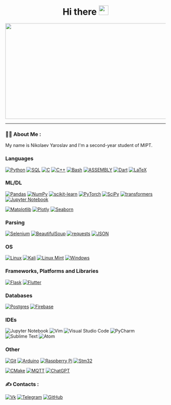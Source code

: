 <div id="header" align="center">
  <h1>
    Hi there
    <img src="https://media.giphy.com/media/hvRJCLFzcasrR4ia7z/giphy.gif" width="30px"/>
  </h1>
</div>
<div align="center">
  <img src="https://media.giphy.com/media/10zxDv7Hv5RF9C/giphy.gif" width="700" height="300"/>
</div>

---

### :man_technologist: About Me :
My name is Nikolaev Yaroslav and I'm a second-year student of MIPT.
<!-- [![yavnolib's github stats](https://github-readme-stats.vercel.app/api?username=yavnolib&show_icons=true&theme=cobalt)](https://github.com/yavnolib?tab=repositories) -->


### Languages
[![Python](https://img.shields.io/badge/python-3670A0?style=for-the-badge&logo=python&logoColor=ffdd54)](https://github.com/yavnolib)
[![SQL](https://img.shields.io/badge/sql-yellow?style=for-the-badge&logo=mysql)](https://github.com/yavnolib)
[![C](https://img.shields.io/badge/c-%2300599C.svg?style=for-the-badge&logo=c&logoColor=white)](https://github.com/yavnolib)
[![C++](https://img.shields.io/badge/c++-%2300599C.svg?style=for-the-badge&logo=c%2B%2B&logoColor=white)](https://github.com/yavnolib)
[![Bash](https://img.shields.io/badge/bash-black?style=for-the-badge&logo=gnu-bash&logoColor=white)](https://github.com/yavnolib)
[![ASSEMBLY](https://img.shields.io/badge/asm-red?style=for-the-badge&logo=asm)](https://github.com/yavnolib)
[![Dart](https://img.shields.io/badge/dart-%230175C2.svg?style=for-the-badge&logo=dart&logoColor=white)](https://github.com/yavnolib)
[![LaTeX](https://img.shields.io/badge/latex-%23008080.svg?style=for-the-badge&logo=latex&logoColor=white)](https://github.com/yavnolib)

### ML/DL
[![Pandas](https://img.shields.io/badge/pandas-%23150458.svg?style=for-the-badge&logo=pandas&logoColor=white)](https://github.com/yavnolib)
[![NumPy](https://img.shields.io/badge/numpy-%23013243.svg?style=for-the-badge&logo=numpy&logoColor=white)](https://github.com/yavnolib)
[![scikit-learn](https://img.shields.io/badge/scikit--learn-%23F7931E.svg?style=for-the-badge&logo=scikit-learn&logoColor=white)](https://github.com/yavnolib)
[![PyTorch](https://img.shields.io/badge/PyTorch-%23EE4C2C.svg?style=for-the-badge&logo=PyTorch&logoColor=white)](https://github.com/yavnolib)
[![SciPy](https://img.shields.io/badge/SciPy-%230C55A5.svg?style=for-the-badge&logo=scipy&logoColor=%white)](https://github.com/yavnolib)
[![transformers](https://img.shields.io/badge/transformers-yellow?style=for-the-badge&logo=transformers)](https://github.com/yavnolib)
[![Jupyter Notebook](https://img.shields.io/badge/jupyter-%23FA0F00.svg?style=for-the-badge&logo=jupyter&logoColor=white)](https://github.com/yavnolib)

[![Matplotlib](https://img.shields.io/badge/Matplotlib-%23ffffff.svg?style=for-the-badge&logo=Matplotlib&logoColor=black)](https://github.com/yavnolib)
[![Plotly](https://img.shields.io/badge/Plotly-%233F4F75.svg?style=for-the-badge&logo=plotly&logoColor=white)](https://github.com/yavnolib)
[![Seaborn](https://img.shields.io/badge/Seaborn-red?style=for-the-badge&logo=seaborn)](https://github.com/yavnolib)

### Parsing
[![Selenium](https://img.shields.io/badge/-selenium-%43B02A?style=for-the-badge&logo=selenium&logoColor=white)](https://github.com/yavnolib)
[![BeautifulSoup](https://img.shields.io/badge/bs4-gray?style=for-the-badge&logo=bs4)](https://github.com/yavnolib)
[![requests](https://img.shields.io/badge/requests-blue?style=for-the-badge&logo=requests)](https://github.com/yavnolib)
[![JSON](https://img.shields.io/badge/JSON-black?style=for-the-badge&logo=JSON&logoColor=white)](https://github.com/yavnolib)


### OS
[![Linux](https://img.shields.io/badge/Linux-FCC624?style=for-the-badge&logo=linux&logoColor=black)](https://github.com/yavnolib)
[![Kali](https://img.shields.io/badge/Kali-268BEE?style=for-the-badge&logo=kalilinux&logoColor=white)](https://github.com/yavnolib)
[![Linux Mint](https://img.shields.io/badge/Linux%20Mint-87CF3E?style=for-the-badge&logo=Linux%20Mint&logoColor=white)](https://github.com/yavnolib)
[![Windows](https://img.shields.io/badge/Windows-0078D6?style=for-the-badge&logo=windows&logoColor=white)](https://github.com/yavnolib)

### Frameworks, Platforms and Libraries
[![Flask](https://img.shields.io/badge/flask-%23000.svg?style=for-the-badge&logo=flask&logoColor=white)](https://github.com/yavnolib)
[![Flutter](https://img.shields.io/badge/Flutter-%2302569B.svg?style=for-the-badge&logo=Flutter&logoColor=white)](https://github.com/yavnolib)

### Databases
[![Postgres](https://img.shields.io/badge/postgres-%23316192.svg?style=for-the-badge&logo=postgresql&logoColor=white)](https://github.com/yavnolib)
[![Firebase](https://img.shields.io/badge/Firebase-039BE5?style=for-the-badge&logo=Firebase&logoColor=white)](https://github.com/yavnolib)
<!-- 
### Hosting
![Firebase](https://img.shields.io/badge/firebase-%23039BE5.svg?style=for-the-badge&logo=firebase)
![Heroku](https://img.shields.io/badge/heroku-%23430098.svg?style=for-the-badge&logo=heroku&logoColor=white)
 -->
### IDEs
![Jupyter Notebook](https://img.shields.io/badge/jupyter-%23FA0F00.svg?style=for-the-badge&logo=jupyter&logoColor=white)
![Vim](https://img.shields.io/badge/VIM-%2311AB00.svg?style=for-the-badge&logo=vim&logoColor=white)
![Visual Studio Code](https://img.shields.io/badge/Visual%20Studio%20Code-0078d7.svg?style=for-the-badge&logo=visual-studio-code&logoColor=white)
![PyCharm](https://img.shields.io/badge/pycharm-143?style=for-the-badge&logo=pycharm&logoColor=black&color=black&labelColor=green)
![Sublime Text](https://img.shields.io/badge/sublime_text-%23575757.svg?style=for-the-badge&logo=sublime-text&logoColor=important)
![Atom](https://img.shields.io/badge/Atom-%2366595C.svg?style=for-the-badge&logo=atom&logoColor=white)

<!-- ### Servers
[![Nginx](https://img.shields.io/badge/nginx-%23009639.svg?style=for-the-badge&logo=nginx&logoColor=white)](https://github.com/yavnolib) -->

### Other
<!-- [![Docker](https://img.shields.io/badge/docker-%230db7ed.svg?style=for-the-badge&logo=docker&logoColor=white)](https://github.com/yavnolib) -->
<!-- [![Kubernetes](https://img.shields.io/badge/kubernetes-%23326ce5.svg?style=for-the-badge&logo=kubernetes&logoColor=white)](https://github.com/yavnolib) -->
<!-- [![Power Bi](https://img.shields.io/badge/power_bi-F2C811?style=for-the-badge&logo=powerbi&logoColor=black)](https://github.com/yavnolib) -->
[![Git](https://img.shields.io/badge/git-%23F05033.svg?style=for-the-badge&logo=git&logoColor=white)](https://github.com/yavnolib)
[![Arduino](https://img.shields.io/badge/-Arduino-00979D?style=for-the-badge&logo=Arduino&logoColor=white)](https://github.com/yavnolib)
[![Raspberry Pi](https://img.shields.io/badge/-RaspberryPi-C51A4A?style=for-the-badge&logo=Raspberry-Pi)](https://github.com/yavnolib)
[![Stm32](https://img.shields.io/badge/stm32-black?style=for-the-badge&logo=stm32)](https://github.com/yavnolib)

[![CMake](https://img.shields.io/badge/CMake-%23008FBA.svg?style=for-the-badge&logo=cmake&logoColor=white)](https://github.com/yavnolib)
[![MQTT](https://img.shields.io/badge/MQTT-%233C5280.svg?style=for-the-badge&logo=eclipsemosquitto&logoColor=white)](https://github.com/yavnolib)
[![ChatGPT](https://img.shields.io/badge/chatGPT-74aa9c?style=for-the-badge&logo=openai&logoColor=white)](https://github.com/yavnolib)

### :writing_hand: Contacts :
[![Vk](https://img.shields.io/badge/-Vkontakte-003f5c?style=for-the-badge&logo=Vk)](https://vk.com/yarik_tat)   [![Telegram](https://img.shields.io/badge/Telegram-2CA5E0?style=for-the-badge&logo=telegram&logoColor=white)](https://t.me/behette_shashlykta)    [![GitHub](https://img.shields.io/badge/github-%23121011.svg?style=for-the-badge&logo=github&logoColor=white)](https://github.com/yavnolib)      

<!--
**yavnolib/yavnolib** is a ✨ _special_ ✨ repository because its `README.md` (this file) appears on your GitHub profile.

Here are some ideas to get you started:

- 🔭 I’m currently working on ...
- 🌱 I’m currently learning ...
- 👯 I’m looking to collaborate on ...
- 🤔 I’m looking for help with ...
- 💬 Ask me about ...
- 📫 How to reach me: ...
- 😄 Pronouns: ...
- ⚡ Fun fact: ...
-->
